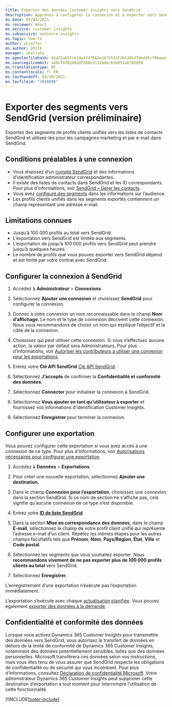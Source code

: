 ```yaml
---
title: Exporter des données Customer Insights vers SendGrid
description: Apprenez à configurer la connexion et à exporter vers SendGrid.
ms.date: 03/03/2021
ms.reviewer: mhart
ms.service: customer-insights
ms.subservice: audience-insights
ms.topic: how-to
author: pkieffer
ms.author: philk
manager: shellyha
ms.openlocfilehash: 03df2ab5fce1da1f4f662e1975533f2b538b47dbdd5cf96aae4f1007163e3729
ms.sourcegitcommit: aa0cfbf6240a9f560e3131bdec63e051a8786dd4
ms.translationtype: HT
ms.contentlocale: fr-FR
ms.lasthandoff: 08/10/2021
ms.locfileid: "7036098"
---
```

# <a name="export-segments-to-sendgrid-preview"></a>Exporter des segments vers SendGrid (version préliminaire)

Exportez des segments de profils clients unifiés vers les listes de contacts SendGrid et utilisez-les pour les campagnes marketing et par e-mail dans SendGrid. 

## <a name="prerequisites-for-a-connection"></a>Conditions préalables à une connexion

-   Vous disposez d’un [compte SendGrid](https://sendgrid.com/) et des informations d’identification administrateur correspondantes.
-   Il existe des listes de contacts dans SendGrid et les ID correspondants. Pour plus d’informations, voir [SendGrid – Gérer les contacts](https://sendgrid.com/docs/ui/managing-contacts/create-and-manage-contacts/#manage-contacts).
-   Vous avez [configuré des segments](segments.md) dans les informations sur l’audience.
-   Les profils clients unifiés dans les segments exportés contiennent un champ représentant une adresse e-mail.

## <a name="known-limitations"></a>Limitations connues

- Jusqu’à 100 000 profils au total vers SendGrid.
- L’exportation vers SendGrid est limitée aux segments.
- L’exportation de jusqu’à 100 000 profils vers SendGrid peut prendre jusqu’à quelques heures. 
- Le nombre de profils que vous pouvez exporter vers SendGrid dépend et est limité par votre contrat avec SendGrid.

## <a name="set-up-connection-to-sendgrid"></a>Configurer la connexion à SendGrid

1. Accédez à **Administrateur** > **Connexions**.

1. Sélectionnez **Ajouter une connexion** et choisissez **SendGrid** pour configurer la connexion.

1. Donnez à votre connexion un nom reconnaissable dans le champ **Nom d’affichage**. Le nom et le type de connexion décrivent cette connexion. Nous vous recommandons de choisir un nom qui explique l’objectif et la cible de la connexion.

1. Choisissez qui peut utiliser cette connexion. Si vous n’effectuez aucune action, la valeur par défaut sera Administrateurs. Pour plus d’informations, voir [Autoriser les contributeurs à utiliser une connexion pour les exportations](connections.md#allow-contributors-to-use-a-connection-for-exports).

1. Entrez votre **Clé API SendGrid** [Clé API SendGrid](https://sendgrid.com/docs/ui/account-and-settings/api-keys/).

1. Sélectionnez **J’accepte** de confirmer la **Confidentialité et conformité des données**.

1. Sélectionnez **Connecter** pour initialiser la connexion à SendGrid.

1. Sélectionnez **Vous ajouter en tant qu’utilisateur à exporter** et fournissez vos informations d’identification Customer Insights.

1. Sélectionnez **Enregistrer** pour terminer la connexion.

## <a name="configure-an-export"></a>Configurer une exportation

Vous pouvez configurer cette exportation si vous avez accès à une connexion de ce type. Pour plus d’informations, voir [Autorisations nécessaires pour configurer une exportation](export-destinations.md#set-up-a-new-export).

1. Accédez à **Données** > **Exportations**.

1. Pour créer une nouvelle exportation, sélectionnez **Ajouter une destination**.

1. Dans le champ **Connexion pour l’exportation**, choisissez une connexion dans la section SendGrid. Si ce nom de section ne s’affiche pas, cela signifie qu’aucune connexion de ce type n’est disponible.

1. Entrez votre **[ID de liste SendGrid](https://sendgrid.com/docs/ui/managing-contacts/create-and-manage-contacts/#manage-contacts)**.

1. Dans la section **Mise en correspondance des données**, dans le champ **E-mail**, sélectionnez le champ de votre profil client unifié qui représente l’adresse e-mail d’un client. Répétez les mêmes étapes pour les autres champs facultatifs tels que **Prénom**, **Nom**, **Pays/Région**, **État**, **Ville** et **Code postal**.

1. Sélectionnez les segments que vous souhaitez exporter. Nous **recommandons vivement de ne pas exporter plus de 100 000 profils clients au total** vers SendGrid. 

1. Sélectionnez **Enregistrer**.

L’enregistrement d’une exportation n’exécute pas l’exportation immédiatement.

L’exportation s’exécute avec chaque [actualisation planifiée](system.md#schedule-tab). Vous pouvez également [exporter des données à la demande](export-destinations.md#run-exports-on-demand). 

## <a name="data-privacy-and-compliance"></a>Confidentialité et conformité des données

Lorsque vous activez Dynamics 365 Customer Insights pour transmettre des données vers SendGrid, vous autorisez le transfert de données en dehors de la limite de conformité de Dynamics 365 Customer Insights, notamment des données potentiellement sensibles, telles que des données personnelles. Microsoft transférera ces données selon vos instructions, mais vous êtes tenu de vous assurer que SendGrid respecte les obligations de confidentialité ou de sécurité qui vous incombent. Pour plus d’informations, consultez [Déclaration de confidentialité Microsoft](https://go.microsoft.com/fwlink/?linkid=396732).
Votre administrateur Dynamics 365 Customer Insights peut supprimer cette destination d’exportation à tout moment pour interrompre l’utilisation de cette fonctionnalité.


[!INCLUDE[footer-include](../includes/footer-banner.md)]